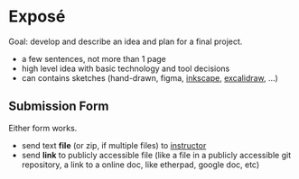 # Exposé

Goal: develop and describe an idea and plan for a final project.

* a few sentences, not more than 1 page
* high level idea with basic technology and tool decisions
* can contains sketches (hand-drawn, figma, [inkscape](https://inkscape.org/), [excalidraw](https://excalidraw.com/), ...)

## Submission Form

Either form works.

* send text **file** (or zip, if multiple files) to [instructor](mailto:martin.czygan@haw-hamburg.de)
* send **link** to publicly accessible file (like a file in a publicly accessible git repository, a link to a online doc, like etherpad, google doc, etc)
